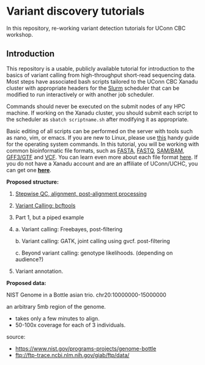 # Variant discovery tutorials

In this repository, re-working variant detection tutorials for UConn CBC workshop. 

## Introduction

This repository is a usable, publicly available tutorial for introduction to the basics of variant calling from high-throughput short-read sequencing data. Most steps have associated bash scripts tailored to the UConn CBC Xanadu cluster with appropriate headers for the [Slurm](https://slurm.schedmd.com/documentation.html) scheduler that can be modified to run interactively or with another job scheduler.  

Commands should never be executed on the submit nodes of any HPC machine.  If working on the Xanadu cluster, you should submit each script to the scheduler as `sbatch scriptname.sh` after modifying it as appropriate.  

Basic editing of all scripts can be performed on the server with tools such as nano, vim, or emacs.  If you are new to Linux, please use [this](https://bioinformatics.uconn.edu/unix-basics) handy guide for the operating system commands.  In this tutorial, you will be working with common bioinformatic file formats, such as [FASTA](https://en.wikipedia.org/wiki/FASTA_format), [FASTQ](https://en.wikipedia.org/wiki/FASTQ_format), [SAM/BAM](https://en.wikipedia.org/wiki/SAM_(file_format)), [GFF3/GTF](https://en.wikipedia.org/wiki/General_feature_format) and [VCF](https://en.wikipedia.org/wiki/Variant_Call_Format). You can learn even more about each file format [here](https://bioinformatics.uconn.edu/resources-and-events/tutorials/file-formats-tutorial/). If you do not have a Xanadu account and are an affiliate of UConn/UCHC, you can get one **[here](https://bioinformatics.uconn.edu/contact-us/)**.   

__Proposed structure:__

1. [ Stepwise QC, alignment, post-alignment processing ](/Part1_qc_alignment.md)

2. [ Variant Calling: bcftools ](/Part2_bcftools.md)

3. Part 1, but a piped example

4. 
	a. Variant calling: Freebayes, post-filtering

	b. Variant calling: GATK, joint calling using gvcf. post-filtering

	c. Beyond variant calling: genotype likelihoods. (depending on audience?)

5. Variant annotation. 

__Proposed data:__

NIST Genome in a Bottle asian trio. chr20:10000000-15000000

an arbitrary 5mb region of the genome. 
- takes only a few minutes to align. 
- 50-100x coverage for each of 3 individuals. 

source:
- https://www.nist.gov/programs-projects/genome-bottle
- ftp://ftp-trace.ncbi.nlm.nih.gov/giab/ftp/data/
